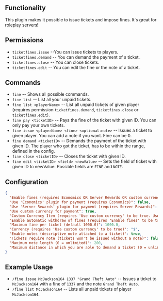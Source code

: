 ## Functionality

This plugin makes it possible to issue tickets and impose fines. It's great for roleplay servers!

## Permissions

- `ticketfines.issue` --You can issue tickets to players.
- `ticketfines.demand` -- You can demand the payment of a ticket.
- `ticketfines.close` -- You can close tickets.
- `ticketfines.edit` -- You can edit the fine or the note of a ticket.

## Commands

- `fine` -- Shows all possible commands.
- `fine list` -- List all your unpaid tickets.
- `fine list <playerName>` -- List all unpaid tickets of given player (requires permission `ticketfines.demand`, `ticketfines.close` or `ticketfines.edit`).
- `fine pay <ticketID>` -- Pays the fine of the ticket with given ID. You can only pay your own tickets.
- `fine issue <playerName> <fine> <optional:note>` -- Issues a ticket to given player. You can add a note if you want. Fine can be 0.
- `fine demand <ticketID>` -- Demands the payment of the ticket with given ID. The player who got the ticket, has to be within the range, defined in the config.
- `fine close <ticketID>` -- Closes the ticket with given ID.
- `fine edit <ticketID> <field> <newValue>` -- Sets the field of ticket with given ID to newValue. Possible fields are `FINE` and `NOTE`.

## Configuration

```json
{
  "Enable fines (requires Economics OR Server Rewards OR custom currency item)": true,
  "Use 'Economics' plugin for payment (requires Economics)": false,
  "Use 'Server Rewards' plugin for payment (requires Server Rewards)": false,
  "Use custom currency for payment": true,
  "Custom Currency Item (requires 'Use custom currency' to be true. Use item shortname)": "scrap",
  "Enable automatic withdraw of fines (requires 'Enable fines' to be true)": false,
  "Maximum fine per ticket (default 1000.0)": 1000.0,
  "Currency (requires 'Use custom currency' to be true)": "$",
  "Enable notes (descriptive note attached to a ticket)": true,
  "Tickets require note (tickets won't be issued without a note)": false,
  "Maximum note length (0 = unlimited)": 200,
  "Maximum distance in which you are able to demand a ticket (0 = unlimited)": 20
}
```

## Example Usage

- `/fine issue McJackson164 1337 "Grand Theft Auto"` -- Issues a ticket to `McJackson164` with a fine of `1337` and the note `Grand Theft Auto`.
- `/fine list McJackson164` -- Lists all unpaid tickets of player `McJackson164`.